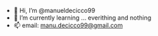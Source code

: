 - 👋 Hi, I’m @manueldecicco99
- 🌱 I’m currently learning ... everithing and nothing
- 📫 email: manu.decicco99@gmail.com
